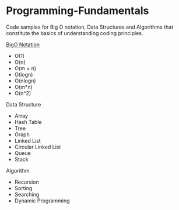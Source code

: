 # Programming-Fundamentals
Code samples for Big O notation, Data Structures and Algorithms that constitute the basics of understanding coding principles.

[BigO Notation](https://github.com/faisalkhan91/Programming-Fundamentals/tree/main/Big%20O%20Notation)
- O(1)
- O(n)
- O(m + n)
- O(logn)
- O(nlogn)
- O(m*n)
- O(n^2)

Data Structure
- Array
- Hash Table
- Tree
- Graph
- Linked List
 - Circular Linked List
- Queue
- Stack

Algorithm
- Recursion
- Sorting
- Searching
- Dynamic Programming
